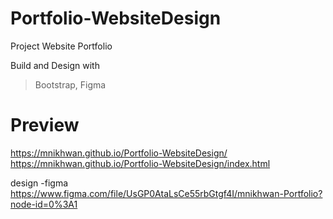 # Portfolio-WebsiteDesign
Project Website Portfolio

Build and Design with 
> Bootstrap,
> Figma

# Preview
https://mnikhwan.github.io/Portfolio-WebsiteDesign/ <br>
https://mnikhwan.github.io/Portfolio-WebsiteDesign/index.html

design
-figma <br>https://www.figma.com/file/UsGP0AtaLsCe55rbGtgf4I/mnikhwan-Portfolio?node-id=0%3A1
